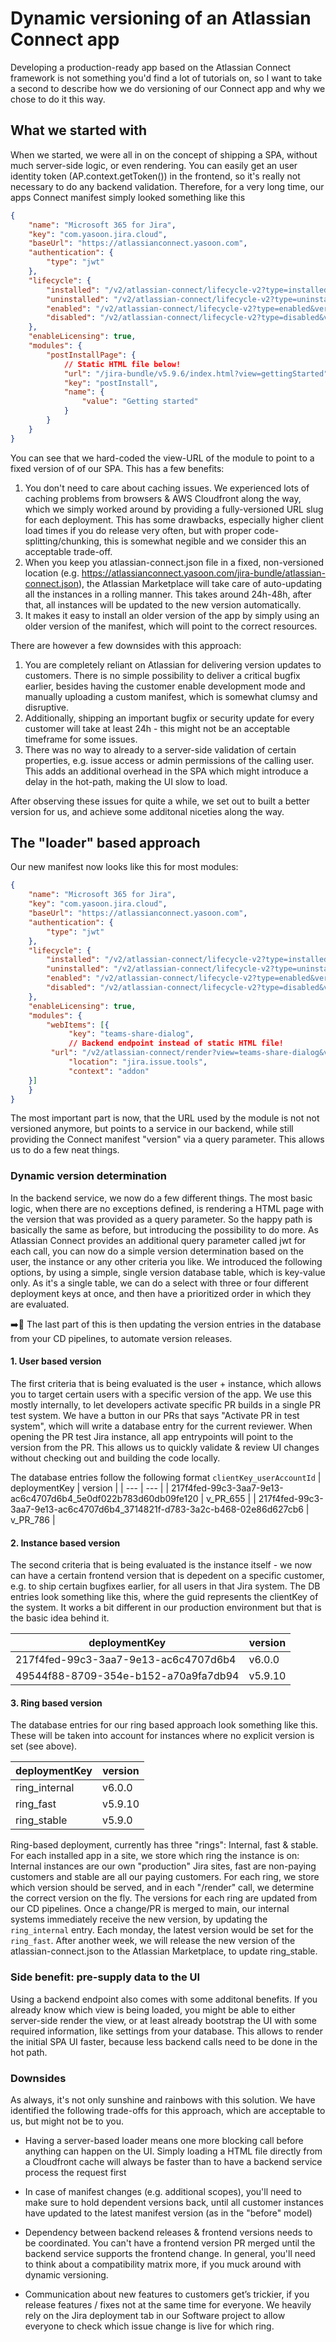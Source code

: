# Dynamic versioning of an Atlassian Connect app
Developing a production-ready app based on the Atlassian Connect framework is not something you'd find a lot of tutorials on, so I want to take a second to describe how we do versioning of our Connect app and why we chose to do it this way.

## What we started with
When we started, we were all in on the concept of shipping a SPA, without much server-side logic, or even rendering. You can easily get an user identity token (AP.context.getToken()) in the frontend, so it's really not necessary to do any backend validation. Therefore, for a very long time, our apps Connect manifest simply looked something like this

```json
{
    "name": "Microsoft 365 for Jira",
    "key": "com.yasoon.jira.cloud",
    "baseUrl": "https://atlassianconnect.yasoon.com",
    "authentication": {
        "type": "jwt"
    },
    "lifecycle": {
        "installed": "/v2/atlassian-connect/lifecycle-v2?type=installed&version=5.9.6",
        "uninstalled": "/v2/atlassian-connect/lifecycle-v2?type=uninstalled&version=5.9.6",
        "enabled": "/v2/atlassian-connect/lifecycle-v2?type=enabled&version=5.9.6",
        "disabled": "/v2/atlassian-connect/lifecycle-v2?type=disabled&version=5.9.6"
    },
    "enableLicensing": true,
    "modules": {
        "postInstallPage": {
            // Static HTML file below!
            "url": "/jira-bundle/v5.9.6/index.html?view=gettingStarted",
            "key": "postInstall",
            "name": {
                "value": "Getting started"
            }
        }
    }
}
```

You can see that we hard-coded the view-URL of the module to point to a fixed version of of our SPA. This has a few benefits:
1. You don't need to care about caching issues. We experienced lots of caching problems from browsers & AWS Cloudfront along the way, which we simply worked around by providing a fully-versioned URL slug for each deployment. This has some drawbacks, especially higher client load times if you do release very often, but with proper code-splitting/chunking, this is somewhat negible and we consider this an acceptable trade-off.
2. When you keep you atlassian-connect.json file in a fixed, non-versioned location (e.g. https://atlassianconnect.yasoon.com/jira-bundle/atlassian-connect.json), the Atlassian Marketplace will take care of auto-updating all the instances in a rolling manner. This takes around 24h-48h, after that, all instances will be updated to the new version automatically.
3. It makes it easy to install an older version of the app by simply using an older version of the manifest, which will point to the correct resources.

There are however a few downsides with this approach:
1. You are completely reliant on Atlassian for delivering version updates to customers. There is no simple possibility to deliver a critical bugfix earlier, besides having the customer enable development mode and manually uploading a custom manifest, which is somewhat clumsy and disruptive.
2. Additionally, shipping an important bugfix or security update for every customer will take at least 24h - this might not be an acceptable timeframe for some issues.
3. There was no way to already to a server-side validation of certain properties, e.g. issue access or admin permissions of the calling user. This adds an additional overhead in the SPA which might introduce a delay in the hot-path, making the UI slow to load.

After observing these issues for quite a while, we set out to built a better version for us, and achieve some additonal niceties along the way. 

## The "loader" based approach
Our new manifest now looks like this for most modules:
```json
{
    "name": "Microsoft 365 for Jira",
    "key": "com.yasoon.jira.cloud",
    "baseUrl": "https://atlassianconnect.yasoon.com",
    "authentication": {
        "type": "jwt"
    },
    "lifecycle": {
        "installed": "/v2/atlassian-connect/lifecycle-v2?type=installed&version=5.9.6",
        "uninstalled": "/v2/atlassian-connect/lifecycle-v2?type=uninstalled&version=5.9.6",
        "enabled": "/v2/atlassian-connect/lifecycle-v2?type=enabled&version=5.9.6",
        "disabled": "/v2/atlassian-connect/lifecycle-v2?type=disabled&version=5.9.6"
    },
    "enableLicensing": true,
    "modules": {
        "webItems": [{
             "key": "teams-share-dialog",
             // Backend endpoint instead of static HTML file!
	     "url": "/v2/atlassian-connect/render?view=teams-share-dialog&version=5.9.6&issueId={issue.id}",
             "location": "jira.issue.tools",
             "context": "addon"
	}]        
    }
}
```

The most important part is now, that the URL used by the module is not not versioned anymore, but points to a service in our backend, while still providing the Connect manifest "version" via a query parameter. This allows us to do a few neat things.

### Dynamic version determination
In the backend service, we now do a few different things. The most basic logic, when there are no exceptions defined, is rendering a HTML page with the version that was provided as a query parameter. So the happy path is basically the same as before, but introducing the possibility to do more. As Atlassian Connect provides an additional query parameter called jwt for each call, you can now do a simple version determination based on the user, the instance or any other criteria you like. We introduced the following options, by using a simple, single version database table, which is key-value only. As it's a single table, we can do a select with three or four different deployment keys at once, and then have a prioritized order in which they are evaluated. 

➡️🚢 The last part of this is then updating the version entries in the database from your CD pipelines, to automate version releases.

#### 1. User based version
The first criteria that is being evaluated is the user + instance, which allows you to target certain users with a specific version of the app. We use this mostly internally, to let developers activate specific PR builds in a single PR test system. We have a button in our PRs that says "Activate PR in test system", which will write a database entry for the current reviewer. When opening the PR test Jira instance, all app entrypoints will point to the version from the PR. This allows us to quickly validate & review UI changes without checking out and building the code locally.

The database entries follow the following format
`clientKey_userAccountId`
| deploymentKey | version |
| --- | --- |
| 217f4fed-99c3-3aa7-9e13-ac6c4707d6b4_5e0df022b783d60db09fe120 | v_PR_655 |
| 217f4fed-99c3-3aa7-9e13-ac6c4707d6b4_3714821f-d783-3a2c-b468-02e86d627cb6 | v_PR_786 |

#### 2. Instance based version
The second criteria that is being evaluated is the instance itself - we now can have a certain frontend version that is depedent on a specific customer, e.g. to ship certain bugfixes earlier, for all users in that Jira system. The DB entries look something like this, where the guid represents the clientKey of the system. It works a bit different in our production environment but that is the basic idea behind it.

| deploymentKey | version |
| --- | --- |
| 217f4fed-99c3-3aa7-9e13-ac6c4707d6b4 | v6.0.0 |
| 49544f88-8709-354e-b152-a70a9fa7db94 | v5.9.10 |


#### 3. Ring based version
The database entries for our ring based approach look something like this. These will be taken into account for instances where no explicit version is set (see above).

| deploymentKey | version |
| --- | --- |
| ring_internal | v6.0.0 |
| ring_fast | v5.9.10 |
| ring_stable | v5.9.0 |

Ring-based deployment, currently has three "rings": Internal, fast & stable. For each installed app in a site, we store which ring the instance is on: Internal instances are our own "production" Jira sites, fast are non-paying customers and stable are all our paying customers. For each ring, we store which version should be served, and in each "/render" call, we determine the correct version on the fly. The versions for each ring are updated from our CD pipelines. Once a change/PR is merged to main, our internal systems immediately receive the new version, by updating the `ring_internal` entry. Each monday, the latest version would be set for the `ring_fast`. After another week, we will release the new version of the atlassian-connect.json to the Atlassian Marketplace, to update ring_stable.

### Side benefit: pre-supply data to the UI
Using a backend endpoint also comes with some additonal benefits. If you already know which view is being loaded, you might be able to either server-side render the view, or at least already bootstrap the UI with some required information, like settings from your database. This allows to render the initial SPA UI faster, because less backend calls need to be done in the hot path.

### Downsides
As always, it's not only sunshine and rainbows with this solution. We have identified the following trade-offs for this approach, which are acceptable to us, but might not be to you.

- Having a server-based loader means one more blocking call before anything can happen on the UI. Simply loading a HTML file directly from a Cloudfront cache will always be faster than to have a backend service process the request first

- In case of manifest changes (e.g. additional scopes), you'll need to make sure to hold dependent versions back, until all customer instances have updated to the latest manifest version (as in the "before" model) 

- Dependency between backend releases & frontend versions needs to be coordinated. You can't have a frontend version PR merged until the backend service supports the frontend change. In general, you'll need to think about a compatibility matrix more, if you muck around with dynamic versioning.

- Communication about new features to customers get’s trickier, if you release features / fixes not at the same time for everyone. We heavily rely on the Jira deployment tab in our Software project to allow everyone to check which issue change is live for which ring.

